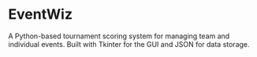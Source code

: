 # EventWiz
A Python-based tournament scoring system for managing team and individual events. Built with Tkinter for the GUI and JSON for data storage.
